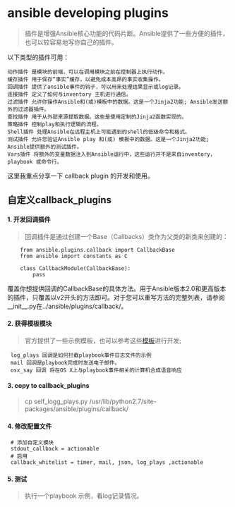 # ansible developing plugins

> 插件是增强Ansible核心功能的代码片断。Ansible提供了一些方便的插件，也可以较容易地写你自己的插件。

以下类型的插件可用：

    动作插件 是模块的前端，可以在调用模块之前在控制器上执行动作。
    缓存插件 用于保存“事实”缓存，以避免成本高昂的事实收集操作。
    回调插件 提供了ansible事件的钩子，可以用来处理结果显示或log记录。
    连接插件 定义了如何与inventory 主机进行通信。
    过滤插件 允许你操作Ansible和(或)模板中的数据。这是一个Jinja2功能; Ansible发送额外的过滤器插件。
    查找插件 用于从外部来源提取数据。这些是使用定制的Jinja2函数实现的。
    策略插件 控制play和执行逻辑的流程。
    Shell插件 处理Ansible在远程主机上可能遇到的shell的低级命令和格式。
    测试插件 允许您验证Ansible play 和(或) 模板中的数据。这是一个Jinja2功能; Ansible提供额外的测试插件。
    Vars插件 将额外的变量数据注入到Ansible运行中，这些运行并不是来自inventory，playbook 或命令行。

这里我重点分享一下 callback plugin 的开发和使用。

##  自定义callback_plugins

#### 1. 开发回调插件

> 回调插件是通过创建一个Base（Callbacks）类作为父类的新类来创建的：

```
    from ansible.plugins.callback import CallbackBase
    from ansible import constants as C

    class CallbackModule(CallbackBase):
        pass
```
覆盖你想提供回调的CallbackBase的具体方法。用于Ansible版本2.0和更高版本的插件，只覆盖以v2开头的方法即可。对于您可以重写方法的完整列表，请参阅__init__.py在../ansible/plugins/callback/。

#### 2. 获得模板模块

> 官方提供了一些示例模板，也可以参考这些[模板](https://github.com/ansible/ansible/blob/devel/lib/ansible/plugins/callback/)进行开发;

```
 log_plays 回调是如何拦截playbook事件日志文件的示例
 mail 回调是playbook完成时发送电子邮件。
 osx_say 回调 将在OS X上与playbook事件相关的计算机合成语音响应
```

#### 3. copy to callback_plugins
> cp self_logg_plays.py /usr/lib/python2.7/site-packages/ansible/plugins/callback/

#### 4. 修改配置文件
```
 # 添加自定义模块
 stdout_callback = actionable
 # 启用
 callback_whitelist = timer, mail, json, log_plays ,actionable
```

#### 5. 测试
> 执行一个playbook 示例，看log记录情况。

